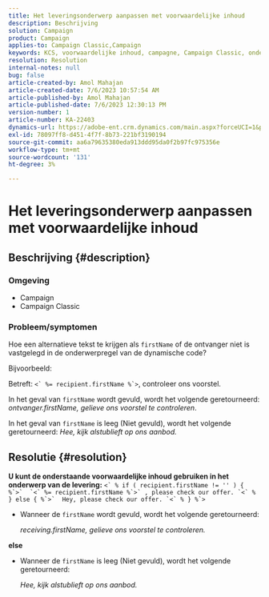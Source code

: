 ```yaml
---
title: Het leveringsonderwerp aanpassen met voorwaardelijke inhoud
description: Beschrijving
solution: Campaign
product: Campaign
applies-to: Campaign Classic,Campaign
keywords: KCS, voorwaardelijke inhoud, campagne, Campaign Classic, onderwerp van levering
resolution: Resolution
internal-notes: null
bug: false
article-created-by: Amol Mahajan
article-created-date: 7/6/2023 10:57:54 AM
article-published-by: Amol Mahajan
article-published-date: 7/6/2023 12:30:13 PM
version-number: 1
article-number: KA-22403
dynamics-url: https://adobe-ent.crm.dynamics.com/main.aspx?forceUCI=1&pagetype=entityrecord&etn=knowledgearticle&id=9afd06f3-eb1b-ee11-8f6e-6045bd006b4b
exl-id: 78097ff8-d451-4f7f-8b73-221bf3190194
source-git-commit: aa6a79635380eda913ddd95da0f2b97fc975356e
workflow-type: tm+mt
source-wordcount: '131'
ht-degree: 3%

---
```


# Het leveringsonderwerp aanpassen met voorwaardelijke inhoud

## Beschrijving {#description}


### <b>Omgeving</b>

- Campaign
- Campaign Classic




### <b>Probleem/symptomen</b>

Hoe een alternatieve tekst te krijgen als `firstName` of de ontvanger niet is vastgelegd in de onderwerpregel van de dynamische code?

Bijvoorbeeld:

Betreft: ``<` %= recipient.firstName %`>``, controleer ons voorstel.

In het geval van `firstName` wordt gevuld, wordt het volgende geretourneerd: *ontvanger.firstName, gelieve ons voorstel te controleren*.

In het geval van `firstName` is leeg (Niet gevuld), wordt het volgende geretourneerd: *Hee, kijk alstublieft op ons aanbod.*




## Resolutie {#resolution}

<b>U kunt de onderstaande voorwaardelijke inhoud gebruiken in het onderwerp van de levering:</b>
``<` % if ( recipient.firstName != '' ) { %`>`  `<` %= recipient.firstName %`>` , please check our offer. `<` % } else { %`>`  Hey, please check our offer. `<` % } %`>``

- Wanneer de `firstName` wordt gevuld, wordt het volgende geretourneerd:

  *receiving.firstName, gelieve ons voorstel te controleren.*


<b>else</b>

- Wanneer de `firstName` is leeg (Niet gevuld), wordt het volgende geretourneerd:

  *Hee, kijk alstublieft op ons aanbod.*
